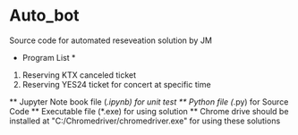 # Auto_bot
Source code for automated reseveation solution by JM

* Program List *
1. Reserving KTX canceled ticket
2. Reserving YES24 ticket for concert at specific time

** Jupyter Note book file (*.ipynb) for unit test
** Python file (*.py) for Source Code
** Executable file (*.exe) for using solution
** Chrome drive should be installed at "C:/Chromedriver/chromedriver.exe" for using these solutions 
